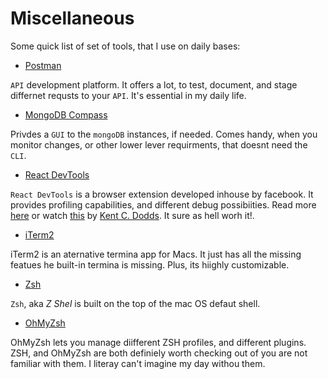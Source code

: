 # Miscellaneous

Some quick list of set of tools, that I use on daily bases:

- [Postman](https://www.postman.com/)

`API` development platform. It offers a lot, to test, document, and stage differnet requsts to your `API`. It's essential in my daily life.

- [MongoDB Compass](https://www.mongodb.com/products/compass)

Privdes a `GUI` to the `mongoDB` instances, if needed. Comes handy, when you monitor changes, or other lower lever requirments, that doesnt need the `CLI`.

- [React DevTools](https://github.com/facebook/react/tree/master/packages/react-devtools)

`React DevTools` is a browser extension developed inhouse by facebook. It provides profiling capabilities, and different debug possibiities. Read more [here](https://reactjs.org/docs/optimizing-performance.html#profiling-components-with-the-chrome-performance-tab) or watch [this](https://www.youtube.com/watch?v=DQjMiKEwl_E) by [Kent C. Dodds](https://twitter.com/kentcdodds). It sure as hell worh it!.

- [iTerm2](https://github.com/gnachman/iTerm2)

iTerm2 is an aternative termina app for Macs. It just has all the missing featues he built-in termina is missing. Plus, its hiighly customizable.

- [Zsh](https://github.com/ohmyzsh/ohmyzsh)

`Zsh`, aka _Z Shel_ is built on the top of the mac OS defaut shell.

- [OhMyZsh](https://github.com/ohmyzsh/ohmyzsh)

OhMyZsh lets you manage diifferent ZSH profiles, and different plugins. ZSH, and OhMyZsh are both definiely worth checking out of you are not familiar with them. I literay can't imagine my day withou them.
